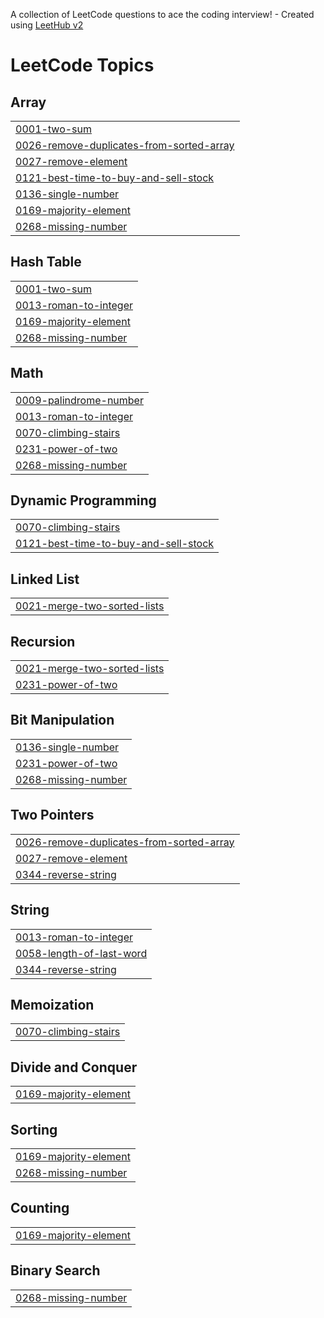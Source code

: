 A collection of LeetCode questions to ace the coding interview! - Created using [LeetHub v2](https://github.com/arunbhardwaj/LeetHub-2.0)
<!---LeetCode Topics Start-->
# LeetCode Topics
## Array
|  |
| ------- |
| [0001-two-sum](https://github.com/wsoham18/LeetCode/tree/master/0001-two-sum) |
| [0026-remove-duplicates-from-sorted-array](https://github.com/wsoham18/LeetCode/tree/master/0026-remove-duplicates-from-sorted-array) |
| [0027-remove-element](https://github.com/wsoham18/LeetCode/tree/master/0027-remove-element) |
| [0121-best-time-to-buy-and-sell-stock](https://github.com/wsoham18/LeetCode/tree/master/0121-best-time-to-buy-and-sell-stock) |
| [0136-single-number](https://github.com/wsoham18/LeetCode/tree/master/0136-single-number) |
| [0169-majority-element](https://github.com/wsoham18/LeetCode/tree/master/0169-majority-element) |
| [0268-missing-number](https://github.com/wsoham18/LeetCode/tree/master/0268-missing-number) |
## Hash Table
|  |
| ------- |
| [0001-two-sum](https://github.com/wsoham18/LeetCode/tree/master/0001-two-sum) |
| [0013-roman-to-integer](https://github.com/wsoham18/LeetCode/tree/master/0013-roman-to-integer) |
| [0169-majority-element](https://github.com/wsoham18/LeetCode/tree/master/0169-majority-element) |
| [0268-missing-number](https://github.com/wsoham18/LeetCode/tree/master/0268-missing-number) |
## Math
|  |
| ------- |
| [0009-palindrome-number](https://github.com/wsoham18/LeetCode/tree/master/0009-palindrome-number) |
| [0013-roman-to-integer](https://github.com/wsoham18/LeetCode/tree/master/0013-roman-to-integer) |
| [0070-climbing-stairs](https://github.com/wsoham18/LeetCode/tree/master/0070-climbing-stairs) |
| [0231-power-of-two](https://github.com/wsoham18/LeetCode/tree/master/0231-power-of-two) |
| [0268-missing-number](https://github.com/wsoham18/LeetCode/tree/master/0268-missing-number) |
## Dynamic Programming
|  |
| ------- |
| [0070-climbing-stairs](https://github.com/wsoham18/LeetCode/tree/master/0070-climbing-stairs) |
| [0121-best-time-to-buy-and-sell-stock](https://github.com/wsoham18/LeetCode/tree/master/0121-best-time-to-buy-and-sell-stock) |
## Linked List
|  |
| ------- |
| [0021-merge-two-sorted-lists](https://github.com/wsoham18/LeetCode/tree/master/0021-merge-two-sorted-lists) |
## Recursion
|  |
| ------- |
| [0021-merge-two-sorted-lists](https://github.com/wsoham18/LeetCode/tree/master/0021-merge-two-sorted-lists) |
| [0231-power-of-two](https://github.com/wsoham18/LeetCode/tree/master/0231-power-of-two) |
## Bit Manipulation
|  |
| ------- |
| [0136-single-number](https://github.com/wsoham18/LeetCode/tree/master/0136-single-number) |
| [0231-power-of-two](https://github.com/wsoham18/LeetCode/tree/master/0231-power-of-two) |
| [0268-missing-number](https://github.com/wsoham18/LeetCode/tree/master/0268-missing-number) |
## Two Pointers
|  |
| ------- |
| [0026-remove-duplicates-from-sorted-array](https://github.com/wsoham18/LeetCode/tree/master/0026-remove-duplicates-from-sorted-array) |
| [0027-remove-element](https://github.com/wsoham18/LeetCode/tree/master/0027-remove-element) |
| [0344-reverse-string](https://github.com/wsoham18/LeetCode/tree/master/0344-reverse-string) |
## String
|  |
| ------- |
| [0013-roman-to-integer](https://github.com/wsoham18/LeetCode/tree/master/0013-roman-to-integer) |
| [0058-length-of-last-word](https://github.com/wsoham18/LeetCode/tree/master/0058-length-of-last-word) |
| [0344-reverse-string](https://github.com/wsoham18/LeetCode/tree/master/0344-reverse-string) |
## Memoization
|  |
| ------- |
| [0070-climbing-stairs](https://github.com/wsoham18/LeetCode/tree/master/0070-climbing-stairs) |
## Divide and Conquer
|  |
| ------- |
| [0169-majority-element](https://github.com/wsoham18/LeetCode/tree/master/0169-majority-element) |
## Sorting
|  |
| ------- |
| [0169-majority-element](https://github.com/wsoham18/LeetCode/tree/master/0169-majority-element) |
| [0268-missing-number](https://github.com/wsoham18/LeetCode/tree/master/0268-missing-number) |
## Counting
|  |
| ------- |
| [0169-majority-element](https://github.com/wsoham18/LeetCode/tree/master/0169-majority-element) |
## Binary Search
|  |
| ------- |
| [0268-missing-number](https://github.com/wsoham18/LeetCode/tree/master/0268-missing-number) |
<!---LeetCode Topics End-->